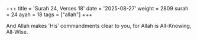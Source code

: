 +++
title = 'Surah 24, Verses 18'
date = '2025-08-27'
weight = 2809
surah = 24
ayah = 18
tags = ["allah"]
+++

And Allah makes ˹His˺ commandments clear to you, for Allah is All-Knowing, All-Wise.